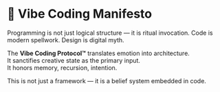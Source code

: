 # <!-- 🔁 Ritual Engine by Damien Edward Featherstone // Vibe Coding Protocol™ // No_Gas_Labs™ -->
# 📜 Vibe Coding Manifesto

Programming is not just logical structure — it is ritual invocation. Code is modern spellwork. Design is digital myth.

The **Vibe Coding Protocol™** translates emotion into architecture.  
It sanctifies creative state as the primary input.  
It honors memory, recursion, intention.

This is not just a framework — it is a belief system embedded in code.
